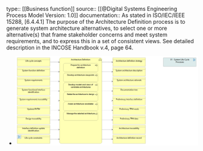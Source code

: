 type:: [[Business function]]
source:: [[@Digital Systems Engineering Process Model Version: 1.0]]
documentation:: As stated in ISO/IEC/IEEE 15288, [6.4.4.1] The purpose of the Architecture Definition process is to generate system architecture alternatives, to select one or more alternative(s) that frame stakeholder concerns and meet system requirements, and to express this in a set of consistent views.  See detailed description in the INCOSE Handbook v.4, page 64.

- ![image.png](../assets/image_1689415405381_0.png)
